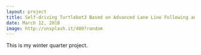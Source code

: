 ```yaml
---
layout: project
title: Self-driving Turtlebot3 Based on Advanced Lane Line Following and Traffic Sign Recognition
date: March 12, 2018
image: http://unsplash.it/400?random
---
```


This is my winter quarter project.

